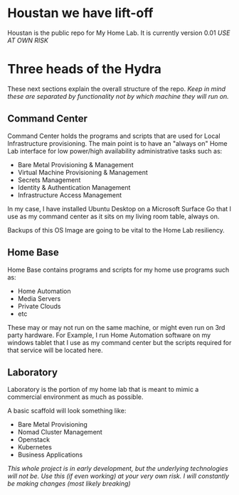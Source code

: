 # Houstan we have lift-off

Houstan is the public repo for My Home Lab. It is currently version 0.01 *USE AT OWN RISK*

# Three heads of the Hydra

These next sections explain the overall structure of the repo. 
*Keep in mind these are separated by functionality not by which machine they will run on.*

## Command Center

Command Center holds the programs and scripts that are used for Local Infrastructure provisioning.
The main point is to have an "always on" Home Lab interface for low power/high availability administrative tasks such as:

- Bare Metal Provisioning & Management
- Virtual Machine Provisioning & Management
- Secrets Management
- Identity & Authentication Management
- Infrastructure Access Management

In my case, I have installed Ubuntu Desktop on a Microsoft Surface Go that I use as my command center as it sits on my living room table, always on.

Backups of this OS Image are going to be vital to the Home Lab resiliency.

## Home Base

Home Base contains programs and scripts for my home use programs such as:

- Home Automation
- Media Servers
- Private Clouds
- etc

These may or may not run on the same machine, or might even run on 3rd party hardware. For Example, I run Home Automation software on my windows tablet that I use as my command center but the scripts required for that service will be located here.

## Laboratory

Laboratory is the portion of my home lab that is meant to mimic a commercial environment as much as possible.

A basic scaffold will look something like:

- Bare Metal Provisioning
- Nomad Cluster Management
- Openstack
- Kubernetes
- Business Applications

*This whole project is in early development, but the underlying technologies will not be. Use this (if even working) at your very own risk. I will constantly be making changes (most likely breaking)*
